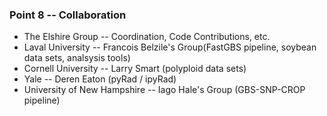 ### Point 8 -- Collaboration

* The Elshire Group -- Coordination, Code Contributions, etc.
* Laval University -- Francois Belzile's Group(FastGBS pipeline, soybean data sets, analsysis tools)
* Cornell University -- Larry Smart (polyploid data sets)
* Yale -- Deren Eaton (pyRad / ipyRad)
* University of New Hampshire -- Iago Hale's Group (GBS-SNP-CROP pipeline)
